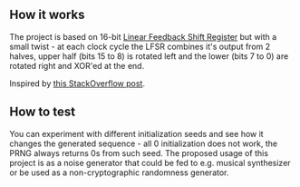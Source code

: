 <!---

This file is used to generate your project datasheet. Please fill in the information below and delete any unused
sections.

You can also include images in this folder and reference them in the markdown. Each image must be less than
512 kb in size, and the combined size of all images must be less than 1 MB.
-->

## How it works

The project is based on 16-bit [Linear Feedback Shift Register](https://en.wikipedia.org/wiki/Linear-feedback_shift_register) but with a small twist - at each clock cycle the LFSR combines it's output from 2 halves, upper half (bits 15 to 8) is rotated left and the lower (bits 7 to 0) are rotated right and XOR'ed at the end.

Inspired by [this StackOverflow post](https://stackoverflow.com/questions/14497877/how-to-implement-a-pseudo-hardware-random-number-generator).

## How to test

You can experiment with different initialization seeds and see how it changes the generated sequence - all 0 initialization does not work, the PRNG always returns 0s from such seed. The proposed usage of this project is as a noise generator that could be fed to e.g. musical synthesizer or be used as a non-cryptographic randomness generator.



